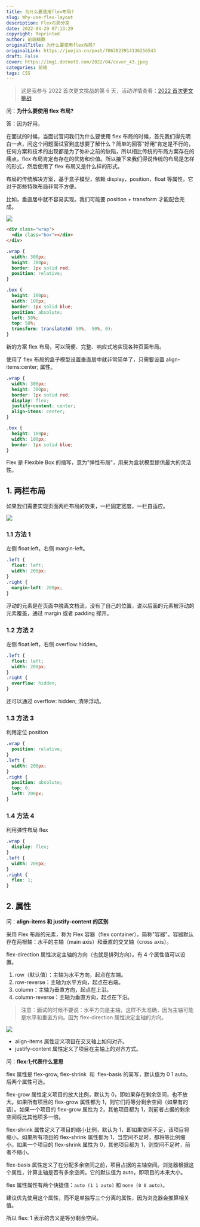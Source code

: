 ```yaml
---
title: 为什么要使用flex布局?
slug: Why-use-flex-layout
description: Flex布局分享
date: 2022-04-29 07:13:29
copyright: Reprinted
author: 前端精髓
originalTitle: 为什么要使用flex布局?
originalLink: https://juejin.cn/post/7063823914136256543
draft: False
cover: https://img1.dotnet9.com/2022/04/cover_43.jpeg
categories: 前端
tags: CSS
---
```


> 这是我参与 2022 首次更文挑战的第 6 天，活动详情查看：[2022 首次更文挑战](https://juejin.cn/post/7052884569032392740?utm_source=feed_1&utm_medium=feed&utm_campaign=gengwen202201_yq)

问：**为什么要使用 flex 布局?**

答：因为好用。

在面试的时候，当面试官问我们为什么要使用 flex 布局的时候，首先我们得先明白一点，问这个问题面试官到底想要了解什么？简单的回答”好用“肯定是不行的，任何方案和技术的出现都是为了弥补之前的缺陷，所以相比传统的布局方案存在的痛点，flex 布局肯定有存在的优势和价值。所以接下来我们得说传统的布局是怎样的形式，然后使用了 flex 布局又是什么样的形式。

布局的传统解决方案，基于盒子模型，依赖 display，position，float 等属性。它对于那些特殊布局非常不方便。

比如，垂直居中就不容易实现。我们可能要 position + transform 才能配合完成。

![](https://img1.dotnet9.com/2022/04/4301.png)

```html
<div class="wrap">
  <div class="box"></div>
</div>
```

```css
.wrap {
  width: 300px;
  height: 300px;
  border: 1px solid red;
  position: relative;
}

.box {
  height: 100px;
  width: 100px;
  border: 1px solid blue;
  position: absolute;
  left: 50%;
  top: 50%;
  transform: translate3d(-50%, -50%, 0);
}
```

新的方案 flex 布局，可以简便、完整、响应式地实现各种页面布局。

使用了 flex 布局的盒子模型设置垂直居中就非常简单了，只需要设置 align-items:center; 属性。

```css
.wrap {
  width: 300px;
  height: 300px;
  border: 1px solid red;
  display: flex;
  justify-content: center;
  align-items: center;
}

.box {
  height: 100px;
  width: 100px;
  border: 1px solid blue;
}
```

Flex 是 Flexible Box 的缩写，意为"弹性布局"，用来为盒状模型提供最大的灵活性。

## 1. 两栏布局

如果我们需要实现页面两栏布局的效果，一栏固定宽度，一栏自适应。

![](https://img1.dotnet9.com/2022/04/4302.png)

### 1.1 方法 1

左侧 float:left，右侧 margin-left。

```css
.left {
  float: left;
  width: 200px;
}
.right {
  margin-left: 200px;
}
```

浮动的元素是在页面中脱离文档流，没有了自己的位置，说以后面的元素被浮动的元素覆盖，通过 margin 或者 padding 撑开。

### 1.2 方法 2

左侧 float:left，右侧 overflow:hidden。

```css
.left {
  float: left;
  width: 200px;
}
.right {
  overflow: hidden;
}
```

还可以通过 overflow: hidden; 清除浮动。

### 1.3 方法 3

利用定位 position

```css
.wrap {
  position: relative;
}
.left {
  width: 200px;
}
.right {
  position: absolute;
  top: 0;
  left: 200px;
}
```

### 1.4 方法 4

利用弹性布局 flex

```css
.wrap {
  display: flex;
}
.left {
  width: 200px;
}
.right {
  flex: 1;
}
```

## 2. 属性

问：**align-items 和 justify-content 的区别**

采用 Flex 布局的元素，称为 Flex 容器（flex container），简称"容器"。容器默认存在两根轴：水平的主轴（main axis）和垂直的交叉轴（cross axis）。

flex-direction 属性决定主轴的方向（也就是排列方向）。有 4 个属性值可以设置。

1. row（默认值）：主轴为水平方向，起点在左端。
2. row-reverse：主轴为水平方向，起点在右端。
3. column：主轴为垂直方向，起点在上沿。
4. column-reverse：主轴为垂直方向，起点在下沿。

> 注意：面试的时候不要说：水平方向是主轴，这样不太准确，因为主轴可能是水平和垂直方向。因为 flex-direction 属性决定主轴的方向。

![](https://img1.dotnet9.com/2022/04/4303.png)

- align-items 属性定义项目在交叉轴上如何对齐。
- justify-content 属性定义了项目在主轴上的对齐方式。

问：**flex:1;代表什么意思**

flex 属性是 flex-grow, flex-shrink  和  flex-basis 的简写，默认值为 0 1 auto。后两个属性可选。

flex-grow 属性定义项目的放大比例，默认为 0，即如果存在剩余空间，也不放大。如果所有项目的 flex-grow 属性都为 1，则它们将等分剩余空间（如果有的话）。如果一个项目的 flex-grow 属性为 2，其他项目都为 1，则前者占据的剩余空间将比其他项多一倍。

flex-shrink 属性定义了项目的缩小比例，默认为 1，即如果空间不足，该项目将缩小。如果所有项目的 flex-shrink 属性都为 1，当空间不足时，都将等比例缩小。如果一个项目的 flex-shrink 属性为 0，其他项目都为 1，则空间不足时，前者不缩小。

flex-basis 属性定义了在分配多余空间之前，项目占据的主轴空间。浏览器根据这个属性，计算主轴是否有多余空间。它的默认值为 auto，即项目的本来大小。

flex 属性属性有两个快捷值：`auto (1 1 auto)` 和 `none (0 0 auto)`。

建议优先使用这个属性，而不是单独写三个分离的属性，因为浏览器会推算相关值。

所以 flex: 1 表示的含义是等分剩余空间。
